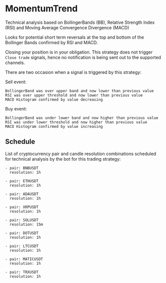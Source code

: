 # MomentumTrend

Technical analysis based on BollingerBands (BB), Relative Strength Index (RSI) and Moving Average Convergence Divergence (MACD)

Looks for potential short term reversals at the top and bottom of the Bollinger Bands confirmed by RSI and MACD.

Closing your position is in your obligation. This strategy does not trigger `Close trade` signals, hence no notification is being sent out to the supported channels.

There are two occasion when a signal is triggered by this strategy:

Sell event:

```
BollingerBand was over upper band and now lower than previous value
RSI was over upper threshold and now lower than previous value
MACD Histogram confirmed by value decreasing
```

Buy event:

```
BollingerBand was under lower band and now higher than previous value
RSI was under lower threshold and now higher than previous value
MACD Histogram confirmed by value increasing
```

## Schedule

List of cryptocurrency pair and candle resolution combinations scheduled for technical analysis by the bot for this trading strategy:

```
- pair: BNBUSDT
  resolution: 1h

- pair: ETHUSDT
  resolution: 1h

- pair: ADAUSDT
  resolution: 1h

- pair: XRPUSDT
  resolution: 1h

- pair: SOLUSDT
  resolution: 15m

- pair: DOTUSDT
  resolution: 1h

- pair: LTCUSDT
  resolution: 1h

- pair: MATICUSDT
  resolution: 1h

- pair: TRXUSDT
  resolution: 1h
```
